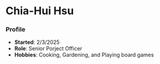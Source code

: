 # Chia-Hui Hsu

### Profile
- **Started**: 2/3/2025
- **Role**: Senior Porject Officer
- **Hobbies**: Cooking, Gardening, and Playing board games

